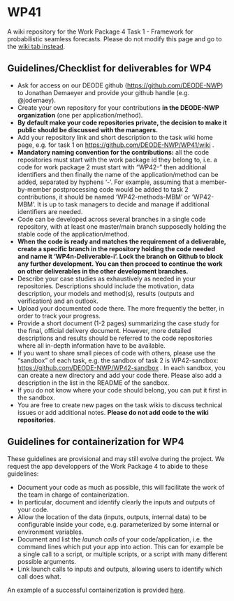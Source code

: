 # WP41
A wiki repository for the Work Package 4 Task 1 - Framework for probabilistic seamless forecasts. Please do not modify this page and go to the [wiki tab instead](https://github.com/DEODE-NWP/WP41/wiki/).

## Guidelines/Checklist for deliverables for WP4

* Ask for access on our DEODE github (https://github.com/DEODE-NWP) to Jonathan Demaeyer and provide your github handle (e.g. @jodemaey).
* Create your own repository for your contributions **in the DEODE-NWP organization** (one per application/method).
* **By default make your code repositories private, the decision to make it public should be discussed with the managers.**
* Add your repository link and short description to the task wiki home page, e.g. for task 1 on https://github.com/DEODE-NWP/WP41/wiki .
* **Mandatory naming convention for the contributions:** all the code repositories must start with the work package id they belong to, i.e. a code for work package 2 must start with “WP42-” then additional identifiers and then finally the name of the application/method can be added, separated by hyphens ‘-’. For example, assuming that a member-by-member postprocessing code would be added to task 2 contributions, it should be named ‘WP42-methods-MBM’ or ‘WP42-MBM’. It is up to task managers to decide and manage if additional identifiers are needed.
* Code can be developed across several branches in a single code repository, with at least one master/main branch supposedly holding the stable code of the application/method. 
* **When the code is ready and matches the requirement of a deliverable, create a specific branch in the repository holding the code needed and name it ‘WP4n-Deliverable-i’. Lock the branch on Github to block any further development. You can then proceed to continue the work on other deliverables in the other development branches.**
* Describe your case studies as exhaustively as needed in your repositories. Descriptions should include the motivation, data description, your models and method(s), results (outputs and verification) and an outlook.
* Upload your documented code there. The more frequently the better, in order to track your progress.
* Provide a short document (1-2 pages) summarizing the case study for the final, official delivery document. However, more detailed descriptions and results should be referred to the code repositories where all in-depth information have to be available.
* If you want to share small pieces of code with others, please use the “sandbox” of each task, e.g. the sandbox of task 2 is WP42-sandbox: https://github.com/DEODE-NWP/WP42-sandbox . In each sandbox, you can create a new directory and add your code there. Please also add a description in the list in the README of the sandbox.
* If you do not know where your code should belong, you can put it first in the sandbox. 
* You are free to create new pages on the task wikis to discuss technical issues or add additional notes. **Please do not add code to the wiki repositories**.

## Guidelines for containerization for WP4

These guidelines are provisional and may still evolve during the project.
We request the app developpers of the Work Package 4 to abide to these guidelines:

* Document your code as much as possible, this will facilitate the work of the team in charge of containerization.
* In particular, document and identify clearly the inputs and outputs of your code.
* Allow the location of the data (inputs, outputs, internal data) to be configurable inside your code, e.g. parameterized by some internal or environment variables.
* Document and list the *launch calls* of your code/application, i.e. the command lines which put your app into action. This can for example be a single call to a script, or multiple scripts, or a script with many different possible arguments.
* Link launch calls to inputs and outputs, allowing users to identify which call does what.

An example of a successful containerization is provided [here](https://github.com/DEODE-NWP/WP41-containers-task3-Surge-ThreshPB).

